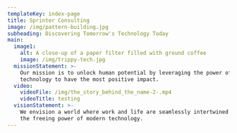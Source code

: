 ```yaml
---
templateKey: index-page
title: Sprinter Consulting
image: /img/pattern-building.jpg
subheading: Discovering Tomorrow's Technology Today
main:
  image1:
    alt: A close-up of a paper filter filled with ground coffee
    image: /img/trippy-tech.jpg
  missionStatement: >-
    Our mission is to unlock human potential by leveraging the power of
    technology to have the most positive impact.
  video:
    videoFile: /img/the_story_behind_the_name-2-.mp4
    videoTitle: testing
  visionStatement: >-
    We envision a world where work and life are seamlessly intertwined through
    the freeing power of modern technology.
---
```


